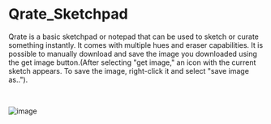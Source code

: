 # Qrate_Sketchpad
Qrate is a basic sketchpad or notepad that can be used to sketch or curate something instantly. It comes with multiple hues and eraser capabilities.
It is possible to manually download and save the image you downloaded using the get image button.(After selecting "get image," an icon with the current sketch appears. To save the image, right-click it and select "save image as.."). 

$$\ $$

![image](https://github.com/d2ep4k/Qrate_Sketchpad/assets/143197927/cb565417-bc9a-4403-843e-2d4b8fabfe65)

